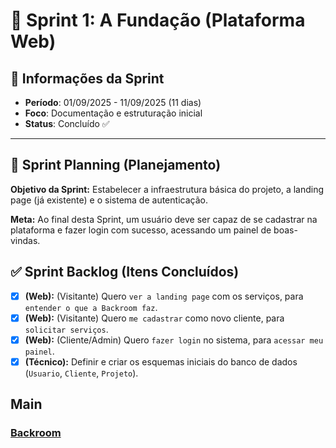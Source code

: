 # 🏁 Sprint 1: A Fundação (Plataforma Web)

## 📅 Informações da Sprint

- **Período**: 01/09/2025 - 11/09/2025 (11 dias)
- **Foco**: Documentação e estruturação inicial
- **Status**: Concluído ✅

---

## 🎯 Sprint Planning (Planejamento)

**Objetivo da Sprint:** Estabelecer a infraestrutura básica do projeto, a landing page (já existente) e o sistema de autenticação.

**Meta:** Ao final desta Sprint, um usuário deve ser capaz de se cadastrar na plataforma e fazer login com sucesso, acessando um painel de boas-vindas.

## ✅ Sprint Backlog (Itens Concluídos)

- [x] **(Web):** (Visitante) Quero `ver a landing page` com os serviços, para `entender o que a Backroom faz`.
- [x] **(Web):** (Visitante) Quero `me cadastrar` como novo cliente, para `solicitar serviços`.
- [x] **(Web):** (Cliente/Admin) Quero `fazer login` no sistema, para `acessar meu painel`.
- [x] **(Técnico):** Definir e criar os esquemas iniciais do banco de dados (`Usuario`, `Cliente`, `Projeto`).

## Main

### [Backroom](https://github.com/CordeiroGente/Backroom/tree/main)
